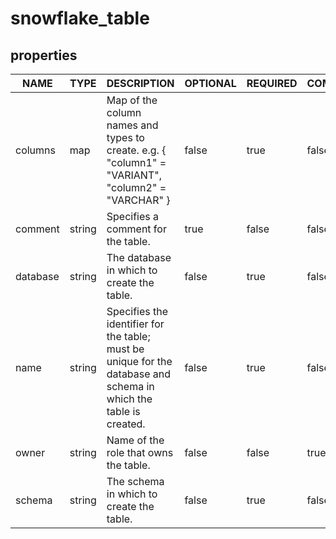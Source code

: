 
# snowflake_table

<!-- These docs are auto-generated by code in ./docgen, run by with make docs. Manual edits will be overwritten. -->

## properties

|   NAME   |  TYPE  |                                                    DESCRIPTION                                                    | OPTIONAL | REQUIRED  | COMPUTED | DEFAULT |
|----------|--------|-------------------------------------------------------------------------------------------------------------------|----------|-----------|----------|---------|
| columns  | map    | Map of the column names and types to create. e.g. { "column1" = "VARIANT", "column2" = "VARCHAR" }                | false    | true      | false    |         |
| comment  | string | Specifies a comment for the table.                                                                                | true     | false     | false    |         |
| database | string | The database in which to create the table.                                                                        | false    | true      | false    |         |
| name     | string | Specifies the identifier for the table; must be unique for the database and schema in which the table is created. | false    | true      | false    |         |
| owner    | string | Name of the role that owns the table.                                                                             | false    | false     | true     |         |
| schema   | string | The schema in which to create the table.                                                                          | false    | true      | false    |         |
